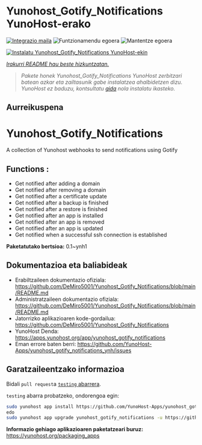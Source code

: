 <!--
Ohart ongi: README hau automatikoki sortu da <https://github.com/YunoHost/apps/tree/master/tools/readme_generator>ri esker
EZ editatu eskuz.
-->

# Yunohost_Gotify_Notifications YunoHost-erako

[![Integrazio maila](https://apps.yunohost.org/badge/integration/yunohost_gotify_notifications)](https://ci-apps.yunohost.org/ci/apps/yunohost_gotify_notifications/)
![Funtzionamendu egoera](https://apps.yunohost.org/badge/state/yunohost_gotify_notifications)
![Mantentze egoera](https://apps.yunohost.org/badge/maintained/yunohost_gotify_notifications)

[![Instalatu Yunohost_Gotify_Notifications YunoHost-ekin](https://install-app.yunohost.org/install-with-yunohost.svg)](https://install-app.yunohost.org/?app=yunohost_gotify_notifications)

*[Irakurri README hau beste hizkuntzatan.](./ALL_README.md)*

> *Pakete honek Yunohost_Gotify_Notifications YunoHost zerbitzari batean azkar eta zailtasunik gabe instalatzea ahalbidetzen dizu.*  
> *YunoHost ez baduzu, kontsultatu [gida](https://yunohost.org/install) nola instalatu ikasteko.*

## Aurreikuspena

# Yunohost_Gotify_Notifications
A collection of Yunohost webhooks to send notifications using Gotify

## Functions :
  * Get notified after adding a domain
  * Get notified after removing a domain
  * Get notified after a certificate update
  * Get notified after a backup is finished
  * Get notified after a restore is finished
  * Get notified after an app is installed
  * Get notified after an app is removed
  * Get notified after an app is updated
  * Get notified when a successful ssh connection is established


**Paketatutako bertsioa:** 0.1~ynh1
## Dokumentazioa eta baliabideak

- Erabiltzaileen dokumentazio ofiziala: <https://github.com/DeMiro5001/Yunohost_Gotify_Notifications/blob/main/README.md>
- Administratzaileen dokumentazio ofiziala: <https://github.com/DeMiro5001/Yunohost_Gotify_Notifications/blob/main/README.md>
- Jatorrizko aplikazioaren kode-gordailua: <https://github.com/DeMiro5001/Yunohost_Gotify_Notifications>
- YunoHost Denda: <https://apps.yunohost.org/app/yunohost_gotify_notifications>
- Eman errore baten berri: <https://github.com/YunoHost-Apps/yunohost_gotify_notifications_ynh/issues>

## Garatzaileentzako informazioa

Bidali `pull request`a [`testing` abarrera](https://github.com/YunoHost-Apps/yunohost_gotify_notifications_ynh/tree/testing).

`testing` abarra probatzeko, ondorengoa egin:

```bash
sudo yunohost app install https://github.com/YunoHost-Apps/yunohost_gotify_notifications_ynh/tree/testing --debug
edo
sudo yunohost app upgrade yunohost_gotify_notifications -u https://github.com/YunoHost-Apps/yunohost_gotify_notifications_ynh/tree/testing --debug
```

**Informazio gehiago aplikazioaren paketatzeari buruz:** <https://yunohost.org/packaging_apps>
